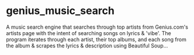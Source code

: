 # genius_music_search
A music search engine that searches through top artists from Genius.com's artists page with the intent of searching songs on lyrics &amp; 'vibe'. The program iterates through each artist, their top albums, and each song from the album &amp; scrapes the lyrics &amp; description using Beautiful Soup...
